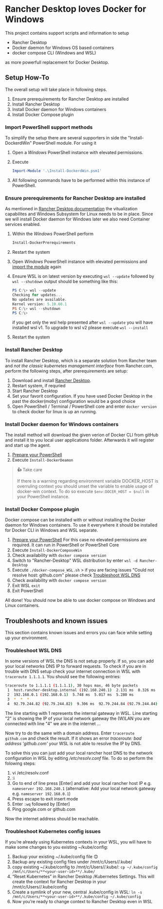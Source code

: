 # Rancher Desktop loves Docker for Windows

This project contains support scripts and information to setup

- Rancher Desktop
- Docker daemon for Windows OS based containers
- docker compose CLI (Windows and WSL)

as more powerfull replacement for Docker Desktop.

## Setup How-To

The overall setup will take place in following steps.

1. Ensure prerequirements for Rancher Desktop are installed
1. Install Rancher Desktop
1. Install Docker daemon for Windows containers
1. Install Docker Compose plugin

### Import PowerShell support methods

To simplify the setup there are several supporters in side the "Install-DockerdWin" PowerShell module. For using it

1. Open a _Windows_ PowerShell instance with elevated permissions.
1. Execute

   ```powershell
   Import-Module '.\Install-DockerdWin.psm1'
   ```

1. All following commands have to be performed within this instance of PowerShell.

### Ensure prerequirements for Rancher Desktop are installed

As mentioned in [Rancher Desktop documentation](https://docs.rancherdesktop.io/getting-started/installation#windows) the vitualization capabilites and Windows Subsystem for Linux needs to be in place. Since we will install Docker daemon for Windows later we also need Container services enabled.

1. Within the _Windows_ PowerShell perform

   ```powershell
   Install-DockerPrerequirements
   ```

1. Restart the system
1. Open _Windows_ PowerShell instance with elevated permissions and [import the module](#import-powershell-support-methods-) again
1. Ensure WSL is on latest version by executing `wsl --update` followed by `wsl --shutdown`
   output should be something like this:

   ```powershell
   PS C:\> wsl --update
   Checking for updates...
   No updates are available.
   Kernel version: 5.10.60.1
   PS C:\> wsl --shutdown
   PS C:\>
   ```

   if you get only the wsl help presented after `wsl --update` you will have installed wsl v1. To upgrade to wsl v2 please execute `wsl --install`

1. Restart the system

### Install Rancher Desktop

To install Rancher Desktop, which is a separate solution from Rancher team and _not the classic kubernetes management interface_ from Rancher.com, perform the following steps, after prerequirements are setup:

1. Download and install [Rancher Desktop](https://rancherdesktop.io/).
1. Restart system, if requried
1. Start Rancher Desktop
1. Set your favorit configuration. If you have used Docker Desktop in the past the docker(moby) configuration would be a good choice
1. Open PowerShell / Terminal / PowerShell core and enter `docker version` to check docker for linux is up an running.

### Install Docker daemon for Windows containers

The install method will download the given verion of Docker CLI from gitHub and install it to you local user applications folder. Afterwards it will register and start up the agent.

1. [Prepare your PowerShell](#import-powershell-support-methods-)
1. Execute `Install-DockerDeamon`

> **👍** Take care
>
> If there is a warning regarding environment variable DOCKER_HOST is overruling context you should unset the variable to enable usage of docker-win context. To do so execute `$env:DOCER_HOST = $null` in your PowerShell instance.

### Install Docker Compose plugin

Docker compose can be installed with or without installing the Docker daemon for Windows containers. To use it everywhere it should be installed for Docker CLI in Windows and WSL separate.

1. [Prepare your PowerShell](#import-powershell-support-methods-) For this case no elevated permissions are required. It can run in PowerShell or PowerShell Core
1. Execute `Install-DockerComposeWin`
1. Check availability with `docker compose version`
1. Switch to "Rancher-Desktop" WSL distribution by enter `wsl -d Rancher-Desktop`
1. Execute `./docker-compose_WSL.sh` > if you are facing issues "Could not resolve host: github.com" please check [Troubleshoot WSL DNS](#WSL-DNS)
1. Check availability with `docker compose version`
1. Exit WSL `exit`
1. Exit PowerShell

All done! You should now be able to use docker compose on Windows and Linux containers.

## Troubleshoots and known issues

This section contains known issues and errors you can face while setting up your environment.

### Troubleshoot WSL DNS

In some versions of WSL the DNS is not setup properly. If so, you can add your local networks DNS IP to forward requests. To check if you are in trouble with DNS setup check your internet connection in WSL with `traceroute 1.1.1.1`. You should see the following entries:

```bash
traceroute to 1.1.1.1 (1.1.1.1), 30 hops max, 46 byte packets
 1  host.rancher-desktop.internal (192.168.240.1)  2.131 ms  0.326 ms  0.614 ms
 2  192.168.0.1 (192.168.0.1)  5.748 ms  5.017 ms  5.280 ms
 3  *  *  *
 4  92.79.244.82 (92.79.244.82)  9.306 ms  92.79.244.84 (92.79.244.84)  7.451 ms  8.496 ms
```

The line starting with 1 represents the internal gateway in WSL. Line starting "2" is showing the IP of your local network gateway the (W)LAN you are connected with line "4" we are in the internet ...

Now try to do the same with a domain address. Enter `traceroute github.com` and check the result. If it shows an error _traceroute: bad address 'github.com'_ your WSL is not able to resolve the IP by DNS.

To solve this you can just add your local rancher host DNS to the network configuration in WSL by editing _/etc/resolv.conf_ file. To do so perform the folowing steps:

1. vi /etc/resolv.conf
1. :i
1. Go to end of line press [Enter] and add your local rancher host IP e.g. `nameserver 192.168.240.1` (alternative: Add your local network gateway e.g. `nameserver 192.168.0.1`)
1. Press escape to exit insert mode
1. Enter `:wq` followed by [Enter]
1. Ping google.com or github.com

Now the internet address should be reachable.

### Troubleshoot Kubernetes config issues

If you’re already using Kubernetes contexts in your WSL, you will have to make some changes to you existing ~/kube/config:

1. Backup your existing ~/.kube/config file 😊
1. Backup any existing config files under /mnt/c/Users/**<your user id>**/.kube/
1. copy existing ~/.kube/config to /mnt/c/Users/**<your user id>**/.kube/:
   `cp ~/.kube/config /mnt/c/Users/**<your-user-id>**/.kube/`
1. “Reset Kubernetes” in Rancher Desktop /Kubernetes Settings. This will create the context for Rancher Desktop in your /mnt/c/Users/**<your-user-id>**/.kube/config
1. Create a symlink of your new, central .kube/config in WSL:
   `ln -s /mnt/c/Users/**<your-user-id>**/.kube/config ~/.kube/config`
1. Now you’re ready to change context to Rancher Desktop even in WSL

<!-- ## Cleanup the mess

You are facing issues due to previous install tryouts or old setup stuff on your disk from other tools? Then it is time to clean up!

1. Unregister Docker Service from  -->
